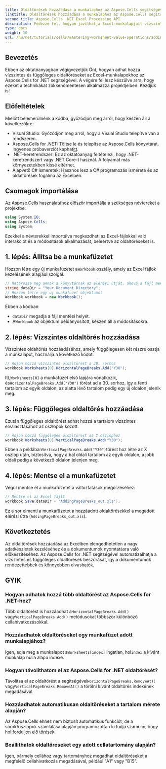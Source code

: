 ```yaml
---
title: Oldaltörések hozzáadása a munkalaphoz az Aspose.Cells segítségével
linktitle: Oldaltörések hozzáadása a munkalaphoz az Aspose.Cells segítségével
second_title: Aspose.Cells .NET Excel Processing API
description: Fedezze fel, hogyan javíthatja Excel-munkalapjait vízszintes és függőleges oldaltörések hatékony hozzáadásával az Aspose.Cells for .NET segítségével. Ez az átfogó útmutató végigvezeti a szükséges beállítási és kódolási lépéseken.
type: docs
weight: 10
url: /hu/net/tutorials/cells/mastering-worksheet-value-operations/adding-page-breaks/
---
```

## Bevezetés

Ebben az oktatóanyagban végigvezetjük Önt, hogyan adhat hozzá vízszintes és függőleges oldaltöréseket az Excel-munkalapokhoz az Aspose.Cells for .NET segítségével. A végére fel lesz készülve arra, hogy ezeket a technikákat zökkenőmentesen alkalmazza projektjeiben. Kezdjük is!

## Előfeltételek
Mielőtt belemerülnénk a kódba, győződjön meg arról, hogy készen áll a következőkre:
- Visual Studio: Győződjön meg arról, hogy a Visual Studio telepítve van a rendszeren.
-  Aspose.Cells for .NET: Töltse le és telepítse az Aspose.Cells könyvtárat. Ingyenes próbaverziót kaphat[itt](https://releases.aspose.com/cells/net/).
- .NET-keretrendszer: Ez az oktatóanyag feltételezi, hogy .NET-keretrendszert vagy .NET Core-t használ. A folyamat más környezetekben kissé eltérhet.
- Alapvető C# ismeretek: Hasznos lesz a C# programozás ismerete és az oldaltörések fogalma az Excelben.

## Csomagok importálása
Az Aspose.Cells használatához először importálja a szükséges névtereket a projektbe:

```csharp
using System.IO;
using Aspose.Cells;
using System;
```

Ezekkel a névterekkel importálva megkezdheti az Excel-fájlokkal való interakciót és a módosítások alkalmazását, beleértve az oldaltöréseket is.

## 1. lépés: Állítsa be a munkafüzetet
 Hozzon létre egy új munkafüzetet a`Workbook` osztály, amely az Excel fájlok kezelésének alapjául szolgál.

```csharp
// Határozza meg annak a könyvtárnak az elérési útját, ahová a fájl mentésre kerül
string dataDir = "Your Document Directory";
// Hozzon létre egy új munkafüzet objektumot
Workbook workbook = new Workbook();
```
Ebben a kódban:
- `dataDir` megadja a fájl mentési helyét.
-  A`Workbook` az objektum példányosított, készen áll a módosításokra.

## 2. lépés: Vízszintes oldaltörés hozzáadása
Vízszintes oldaltörés hozzáadásához, amely függőlegesen két részre osztja a munkalapot, használja a következő kódot:

```csharp
// Adjon hozzá vízszintes oldaltörést a 30. sorhoz
workbook.Worksheets[0].HorizontalPageBreaks.Add("Y30");
```
 Itt,`Worksheets[0]` a munkafüzet első lapjára vonatkozik, és`HorizontalPageBreaks.Add("Y30")` törést ad a 30. sorhoz, így a fenti tartalom az egyik oldalon, az alatta lévő tartalom pedig egy új oldalon jelenik meg.

## 3. lépés: Függőleges oldaltörés hozzáadása
Ezután függőleges oldaltörést adhat hozzá a tartalom vízszintes elválasztásához az oszlopok között:

```csharp
// Adjon hozzá függőleges oldaltörést az Y oszlophoz
workbook.Worksheets[0].VerticalPageBreaks.Add("Y30");
```
 Ebben a példában`VerticalPageBreaks.Add("Y30")`törést hoz létre az X oszlop után, biztosítva, hogy a bal oldali tartalom az egyik oldalon, a jobb oldali pedig a következő oldalon jelenjen meg.

## 4. lépés: Mentse el a munkafüzetet
Végül mentse el a munkafüzetet a változtatások megőrzéséhez:

```csharp
// Mentse el az Excel fájlt
workbook.Save(dataDir + "AddingPageBreaks_out.xls");
```
Ez a sor elmenti a munkafüzetet a hozzáadott oldaltörésekkel a megadott elérési útra (`AddingPageBreaks_out.xls`).

## Következtetés
Az oldaltörések hozzáadása az Excelben elengedhetetlen a nagy adatkészletek kezeléséhez és a dokumentumok nyomtatásra való előkészítéséhez. Az Aspose.Cells for .NET segítségével automatizálhatja a vízszintes és függőleges oldaltörések beszúrását, így a dokumentumok rendezettebbek és könnyebben olvashatók.

## GYIK

### Hogyan adhatok hozzá több oldaltörést az Aspose.Cells for .NET-hez?
 Több oldaltörést is hozzáadhat a`HorizontalPageBreaks.Add()` vagy`VerticalPageBreaks.Add()` metódusokat többször különböző cellahivatkozásokkal.

### Hozzáadhatok oldaltöréseket egy munkafüzet adott munkalapjához?
 Igen, adja meg a munkalapot a`Worksheets[index]` ingatlan, hol`index` a kívánt munkalap nulla alapú indexe.

### Hogyan távolíthatom el az Aspose.Cells for .NET oldaltörését?
Távolítsa el az oldaltörést a segítségével`HorizontalPageBreaks.RemoveAt()` vagy`VerticalPageBreaks.RemoveAt()` a törölni kívánt oldaltörés indexének megadásával.

### Hozzáadhatok automatikusan oldaltöréseket a tartalom mérete alapján?
Az Aspose.Cells ehhez nem biztosít automatikus funkciót, de a sorok/oszlopok számlálása alapján programozottan ki tudja számolni, hogy hol forduljon elő törések.

### Beállíthatok oldaltöréseket egy adott cellatartomány alapján?
Igen, bármely cellához vagy tartományhoz megadhat oldaltöréseket a megfelelő cellahivatkozás megadásával, például "A1" vagy "B15".